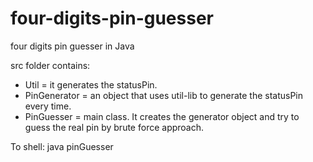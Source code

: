 # four-digits-pin-guesser
four digits pin guesser in Java

src folder contains:
- Util = it generates the statusPin.
- PinGenerator = an object that uses util-lib to generate the statusPin every time.
- PinGuesser = main class. It creates the generator object and try to guess the real pin by brute force approach.

To shell: java pinGuesser
